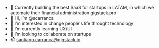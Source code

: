 - 💼 Currently building the best SaaS for startups in LATAM, in which we automate their financial administration gigstack.pro
- 👋 Hi, I’m @scarranca
- 👀 I’m interested in change people's life throught technology
- 🌱 I’m currently learning UX/UI
- 💞️ I’m looking to collaborate on startups
- 📫 santiago.carranca@gigstack.io


<!---
scarranca/scarranca is a ✨ special ✨ repository because its `README.md` (this file) appears on your GitHub profile.
You can click the Preview link to take a look at your changes.
--->
